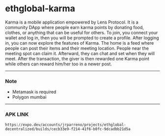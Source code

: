# ethglobal-karma


Karma is a mobile application empowered by Lens Protocol.
It is a community DApp where people earn karma points by donating food, clothes, or anything that can be useful for others.
To join, you connect your wallet and log in, then you will be prompted to create a profile.
After logging in, you can now explore the features of Karma.
The home is a feed where people can post their items and their meeting location.
People near the meeting spot can claim it. Afterward, they can chat and set when they will meet.
After the transaction, the giver is then rewarded one Karma point while others can reward him/her too in a newer post.
***
### Note
- Metamask is required 
- Polygon mumbai
***
### APK LINK
```https://expo.dev/accounts/jrparreno/projects/ethglobal-decentralized/builds/cecb33e9-f214-41f6-b0fc-9dcadbb21d5a```
